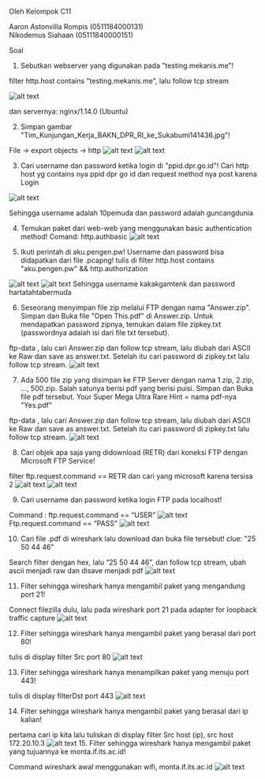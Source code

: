 Oleh Kelompok C11

Aaron Astonvilla Rompis (0511184000131) <br>
Nikodemus Siahaan (05111840000151)

Soal

1. Sebutkan webserver yang digunakan pada "testing.mekanis.me"!
 
filter http.host contains "testing.mekanis.me", lalu follow tcp stream

![alt text](https://github.com/nicosiahaan/Jarkom_Modul1_Lapres_C11/blob/main/img/Screenshot_123.png)

dan servernya: nginx/1.14.0 (Ubuntu)

2. Simpan gambar "Tim_Kunjungan_Kerja_BAKN_DPR_RI_ke_Sukabumi141436.jpg"!

File -> export objects -> http
![alt text](https://github.com/nicosiahaan/Jarkom_Modul1_Lapres_C11/blob/main/img/Screenshot_124.png)
![alt text](https://github.com/nicosiahaan/Jarkom_Modul1_Lapres_C11/blob/main/img/Screenshot_125.png)

3. Cari username dan password ketika login di "ppid.dpr.go.id"!
Cari http host yg contains nya ppid dpr go id dan request method nya post karena Login

![alt text](https://github.com/nicosiahaan/Jarkom_Modul1_Lapres_C11/blob/main/img/Screenshot_126.png)

Sehingga username adalah 10pemuda dan password adalah guncangdunia

4. Temukan paket dari web-web yang menggunakan basic authentication method!
Comand: http.authbasic
![alt text](https://github.com/nicosiahaan/Jarkom_Modul1_Lapres_C11/blob/main/img/Screenshot_127.png)

5. Ikuti perintah di aku.pengen.pw! Username dan password bisa didapatkan dari file .pcapng! 
tulis di filter http.host contains "aku.pengen.pw" && http.authorization

![alt text](https://github.com/nicosiahaan/Jarkom_Modul1_Lapres_C11/blob/main/img/Screenshot_128.png)
![alt text](https://github.com/nicosiahaan/Jarkom_Modul1_Lapres_C11/blob/main/img/Screenshot_129.png)
Sehingga username kakakgamtenk dan password hartatahtabermuda

6. Seseorang menyimpan file zip melalui FTP dengan nama "Answer.zip". Simpan dan Buka file "Open This.pdf" di Answer.zip. Untuk mendapatkan password zipnya, temukan dalam file zipkey.txt (passwordnya adalah isi dari file txt tersebut).

ftp-data , lalu cari Answer.zip dan follow tcp stream, lalu diubah dari ASCII ke Raw dan save as answer.txt. Setelah itu cari password di zipkey.txt lalu follow tcp stream.
![alt text](https://github.com/nicosiahaan/Jarkom_Modul1_Lapres_C11/blob/main/img/Screenshot_130.png)

7. Ada 500 file zip yang disimpan ke FTP Server dengan nama 1.zip, 2.zip, ..., 500.zip. Salah satunya berisi pdf yang berisi puisi. Simpan dan Buka file pdf tersebut.
Your Super Mega Ultra Rare Hint = nama pdf-nya "Yes.pdf"

ftp-data , lalu cari Answer.zip dan follow tcp stream, lalu diubah dari ASCII ke Raw dan save as answer.txt. Setelah itu cari password di zipkey.txt lalu follow tcp stream.
![alt text](https://github.com/nicosiahaan/Jarkom_Modul1_Lapres_C11/blob/main/img/Screenshot_131.png)

8. Cari objek apa saja yang didownload (RETR) dari koneksi FTP dengan Microsoft FTP Service!

filter ftp.request.command == RETR
dan cari yang microsoft karena tersisa 2
![alt text](https://github.com/nicosiahaan/Jarkom_Modul1_Lapres_C11/blob/main/img/Screenshot_132.png)
![alt text](https://github.com/nicosiahaan/Jarkom_Modul1_Lapres_C11/blob/main/img/Screenshot_133.png)

9. Cari username dan password ketika login FTP pada localhost!

 Command : ftp.request.command == “USER”
 ![alt text](https://github.com/nicosiahaan/Jarkom_Modul1_Lapres_C11/blob/main/img/Screenshot_134.png)
 Ftp.request.command == “PASS”
 ![alt text](https://github.com/nicosiahaan/Jarkom_Modul1_Lapres_C11/blob/main/img/Screenshot_135.png)

10. Cari file .pdf di wireshark lalu download dan buka file tersebut!
clue: "25 50 44 46" 

Search filter dengan hex, lalu “25 50 44 46”, dan follow tcp stream, ubah ascii menjadi raw dan disave menjadi pdf
![alt text](https://github.com/nicosiahaan/Jarkom_Modul1_Lapres_C11/blob/main/img/Screenshot_136.png)

11. Filter sehingga wireshark hanya mengambil paket yang mengandung port 21!

Connect filezilla dulu, lalu pada wireshark port 21 pada adapter for loopback traffic capture
![alt text](https://github.com/nicosiahaan/Jarkom_Modul1_Lapres_C11/blob/main/img/Screenshot_137.png)

12. Filter sehingga wireshark hanya mengambil paket yang berasal dari port 80!

tulis di display filter Src port 80
![alt text](https://github.com/nicosiahaan/Jarkom_Modul1_Lapres_C11/blob/main/img/Screenshot_138.png)


13. Filter sehingga wireshark hanya menampilkan paket yang menuju port 443!

tulis di display filterDst port 443
![alt text](https://github.com/nicosiahaan/Jarkom_Modul1_Lapres_C11/blob/main/img/Screenshot_139.png)

14. Filter sehingga wireshark hanya mengambil paket yang berasal dari ip kalian!

pertama cari ip kita lalu tuliskan di display filter  Src host (ip), src host 172.20.10.3
![alt text](https://github.com/nicosiahaan/Jarkom_Modul1_Lapres_C11/blob/main/img/Screenshot_140.png)
15. Filter sehingga wireshark hanya mengambil paket yang tujuannya ke monta.if.its.ac.id!

Command wireshark awal menggunakan wifi, monta.if.its.ac.id
![alt text](https://github.com/nicosiahaan/Jarkom_Modul1_Lapres_C11/blob/main/img/Screenshot_141.png)
